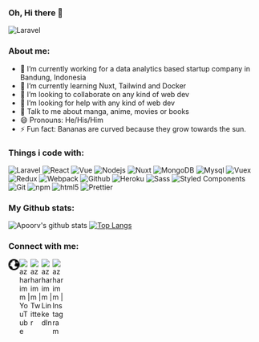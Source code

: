 ### Oh, Hi there 👋

<!--![](https://www.chawtechsolutions.com/wp-content/uploads/2019/03/developer.gif) -->
<p>
  <img alt="Laravel" src="https://www.chawtechsolutions.com/wp-content/uploads/2019/03/developer.gif" width="50%" />
</p>

### About me:

- 🔭 I’m currently working for a data analytics based startup company in Bandung, Indonesia
- 🌱 I’m currently learning Nuxt, Tailwind and Docker
- 👯 I’m looking to collaborate on any kind of web dev
- 🤔 I’m looking for help with any kind of web dev
- 💬 Talk to me about manga, anime, movies or books
- 😄 Pronouns: He/His/Him
- ⚡ Fun fact: Bananas are curved because they grow towards the sun.
### Things i code with:

<p>
  <img alt="Laravel" src="https://img.shields.io/badge/-Laravel-red?style=flat-square&logo=laravel&logoColor=white" />
  <img alt="React" src="https://img.shields.io/badge/-React-45b8d8?style=flat-square&logo=react&logoColor=white" />
  <img alt="Vue" src="https://img.shields.io/badge/-Vuejs-43853d?style=flat-square&logo=vue.js&logoColor=white" />
  <img alt="Nodejs" src="https://img.shields.io/badge/-Nodejs-43853d?style=flat-square&logo=Node.js&logoColor=white" />
  <img alt="Nuxt" src="https://img.shields.io/badge/-Nuxt-795548?style=flat-square&logo=Nuxt.js&logoColor=white" />
  <img alt="MongoDB" src="https://img.shields.io/badge/-MongoDB-13aa52?style=flat-square&logo=mongodb&logoColor=white" />
  <img alt="Mysql" src="https://img.shields.io/badge/-Mysql-9C27B0?style=flat-square&logo=mysql&logoColor=white" />
  <img alt="Vuex" src="https://img.shields.io/badge/-Vuex-2757b0?style=flat-square&logo=Vuex&logoColor=white" />
  <img alt="Redux" src="https://img.shields.io/badge/-Redux-764ABC?style=flat-square&logo=redux&logoColor=white" />
  <img alt="Webpack" src="https://img.shields.io/badge/-Webpack-8DD6F9?style=flat-square&logo=webpack&logoColor=white" /> 
  <img alt="Github" src="https://img.shields.io/badge/-Github-2088FF?style=flat-square&logo=github&logoColor=white" />
  <img alt="Heroku" src="https://img.shields.io/badge/-Heroku-430098?style=flat-square&logo=heroku&logoColor=white" />
  <img alt="Sass" src="https://img.shields.io/badge/-Sass-CC6699?style=flat-square&logo=sass&logoColor=white" />
  <img alt="Styled Components" src="https://img.shields.io/badge/-Styled_Components-db7092?style=flat-square&logo=styled-components&logoColor=white" />
  <img alt="Git" src="https://img.shields.io/badge/-Git-F05032?style=flat-square&logo=git&logoColor=white" />
  <img alt="npm" src="https://img.shields.io/badge/-NPM-CB3837?style=flat-square&logo=npm&logoColor=white" />
  <img alt="html5" src="https://img.shields.io/badge/-HTML5-E34F26?style=flat-square&logo=html5&logoColor=white" />
  <img alt="Prettier" src="https://img.shields.io/badge/-Prettier-F7B93E?style=flat-square&logo=prettier&logoColor=white" />
</p>

### My Github stats:
![Apoorv's github stats](https://github-readme-stats.vercel.app/api?username=azharimm&show_icons=true&title_color=000&icon_color=8ac926&text_color=000&bg_color=fff&hide=[%22stars%22])
[![Top Langs](https://github-readme-stats.vercel.app/api/top-langs/?username=azharimm&layout=compact&text_color=000&bg_color=fff)](https://github.com/anuraghazra/github-readme-stats)

### Connect with me:

[<img align="left" alt="azharimm.tk" width="22px" src="https://raw.githubusercontent.com/iconic/open-iconic/master/svg/globe.svg" />][website]
[<img align="left" alt="azharimm | YouTube" width="22px" src="https://cdn.jsdelivr.net/npm/simple-icons@v3/icons/youtube.svg" />][youtube]
[<img align="left" alt="azharimm | Twitter" width="22px" src="https://cdn.jsdelivr.net/npm/simple-icons@v3/icons/twitter.svg" />][twitter]
[<img align="left" alt="azharimm | LinkedIn" width="22px" src="https://cdn.jsdelivr.net/npm/simple-icons@v3/icons/linkedin.svg" />][linkedin]
[<img align="left" alt="azharimm | Instagram" width="22px" src="https://cdn.jsdelivr.net/npm/simple-icons@v3/icons/instagram.svg" />][instagram]

[website]: https://azharimm.tk
[twitter]: https://twitter.com/azharimm
[youtube]: https://youtube.com/azharimm
[instagram]: https://instagram.com/azharimmm
[linkedin]: https://www.linkedin.com/in/azhari-muhammad-m-7b2a8b113/
